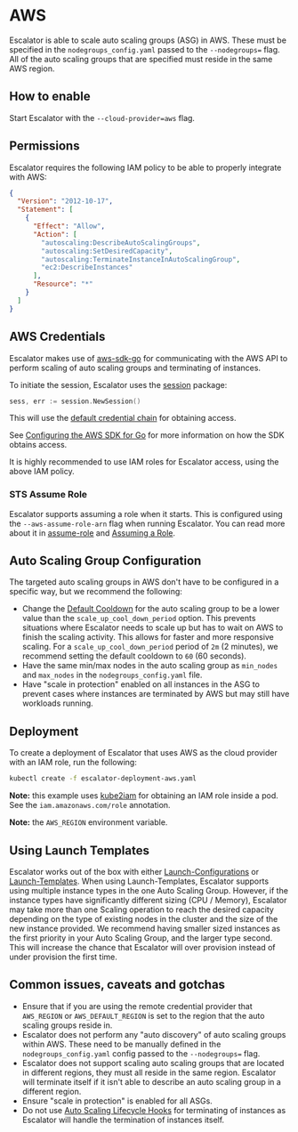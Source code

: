 # AWS

Escalator is able to scale auto scaling groups (ASG) in AWS. These must be specified in the `nodegroups_config.yaml` passed
to the `--nodegroups=` flag. All of the auto scaling groups that are specified must reside in the same AWS region.

## How to enable

Start Escalator with the `--cloud-provider=aws` flag.

## Permissions

Escalator requires the following IAM policy to be able to properly integrate with AWS:

```json
{
  "Version": "2012-10-17",
  "Statement": [
    {
      "Effect": "Allow",
      "Action": [
        "autoscaling:DescribeAutoScalingGroups",
        "autoscaling:SetDesiredCapacity",
        "autoscaling:TerminateInstanceInAutoScalingGroup",
        "ec2:DescribeInstances"
      ],
      "Resource": "*"
    }
  ]
}
```

## AWS Credentials

Escalator makes use of [aws-sdk-go](https://github.com/aws/aws-sdk-go) for communicating with the AWS API to perform
scaling of auto scaling groups and terminating of instances.

To initiate the session, Escalator uses the [session](https://docs.aws.amazon.com/sdk-for-go/api/aws/session/) package:

```go
sess, err := session.NewSession()
```

This will use the [default credential chain](https://docs.aws.amazon.com/sdk-for-go/api/aws/defaults/#CredChain)
for obtaining access.

See [Configuring the AWS SDK for Go](https://docs.aws.amazon.com/sdk-for-go/v1/developer-guide/configuring-sdk.html)
for more information on how the SDK obtains access.

It is highly recommended to use IAM roles for Escalator access, using the above IAM policy.

### STS Assume Role

Escalator supports assuming a role when it starts. This is configured using the `--aws-assume-role-arn` flag when
running Escalator. You can read more about it in 
[assume-role](https://docs.aws.amazon.com/cli/latest/reference/sts/assume-role.html) and
[Assuming a Role](https://docs.aws.amazon.com/cli/latest/userguide/cli-roles.html).

## Auto Scaling Group Configuration

The targeted auto scaling groups in AWS don't have to be configured in a specific way, but we recommend the following:

- Change the [Default Cooldown](https://docs.aws.amazon.com/autoscaling/ec2/userguide/Cooldown.html) for the auto
scaling group to be a lower value than the `scale_up_cool_down_period` option. This prevents situations where
Escalator needs to scale up but has to wait on AWS to finish the scaling activity. This allows for faster and 
more responsive scaling. For a `scale_up_cool_down_period` period of `2m` (2 minutes), we recommend setting the default 
cooldown to `60` (60 seconds).
- Have the same min/max nodes in the auto scaling group as `min_nodes` and `max_nodes` in the `nodegroups_config.yaml`
file.
- Have "scale in protection" enabled on all instances in the ASG to prevent cases where instances are terminated by
AWS but may still have workloads running.

## Deployment

To create a deployment of Escalator that uses AWS as the cloud provider with an IAM role, run the following:

```bash
kubectl create -f escalator-deployment-aws.yaml
```

**Note:** this example uses [kube2iam](https://github.com/jtblin/kube2iam) for obtaining an IAM role inside a pod. See
the `iam.amazonaws.com/role` annotation.

**Note:** the `AWS_REGION` environment variable.

## Using Launch Templates

Escalator works out of the box with either [Launch-Configurations](https://docs.aws.amazon.com/autoscaling/ec2/userguide/LaunchConfiguration.html) or [Launch-Templates](https://docs.aws.amazon.com/autoscaling/ec2/userguide/LaunchTemplates.html). When using Launch-Templates, Escalator supports using multiple instance types in the one Auto Scaling Group. However, if the instance types have significantly different sizing (CPU / Memory), Escalator may take more than one Scaling operation to reach the desired capacity depending on the type of existing nodes in the cluster and the size of the new instance provided. We recommend having smaller sized instances as the first priority in your Auto Scaling Group, and the larger type second. This will increase the chance that Escalator will over provision instead of under provision the first time.

## Common issues, caveats and gotchas

- Ensure that if you are using the remote credential provider that `AWS_REGION` or `AWS_DEFAULT_REGION` is set to the 
region that the auto scaling groups reside in.
- Escalator does not perform any "auto discovery" of auto scaling groups within AWS. These need to be manually defined
in the `nodegroups_config.yaml` config passed to the `--nodegroups=` flag.
- Escalator does not support scaling auto scaling groups that are located in different regions, they must all reside
in the same region. Escalator will terminate itself if it isn't able to describe an auto scaling group in a different 
region.
- Ensure "scale in protection" is enabled for all ASGs.
- Do not use 
 [Auto Scaling Lifecycle Hooks](https://docs.aws.amazon.com/autoscaling/ec2/userguide/lifecycle-hooks.html) for
 terminating of instances as Escalator will handle the termination of instances itself. 

